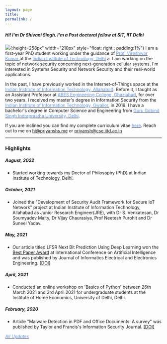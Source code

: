 ```yaml
---
layout: page
title:
permalink: /
---
```


<head>
	<!-- Place your kit's code here -->
	<script src="https://kit.fontawesome.com/d06797ceaa.js" crossorigin="anonymous"></script>
</head>

##### _Hi! I'm Dr Shivani Singh. I'm a Post doctoral fellow at SIT, IIT Delhi_

![](/assets/IMG_20230221_180801.jpg){:height=258px" width="210px" style="float: right ; padding:1%"}
I am a first-year PhD student working under the guidance of [<span style="color: #6495ED">Prof. Vireshwar Kumar </span>](https://www.cse.iitd.ac.in/~viresh/) at the [<span style="color: #6495ED">Indian Institute of Technology, Delhi</span>](https://www.iitd.ac.in/) a. I am working on the topic of network security concerning next-generation cellular systems. I'm interested in Systems Security and Network Security and their real-world applications. 

In the past, I have previously worked in the Internet-of-Things space at the [<span style="color: #6495ED">Indian Institute of Information Technology, Allahabad</span>](https://iiita.ac.in). Before it, I taught as an Assistant Professor at [<span style="color: #6495ED">ABES Engineering College, Ghaziabad</span>](https://www.abes.ac.in/), for over two years. I received my master's degree in Information Security from the [<span style="color: #6495ED">Indian Institute of Information Technology, Gwalior</span>](https://iiitm.ac.in), in 2019. I have a bachelor's degree in Computer Science and Engineering from [<span style="color: #6495ED">Guru Gobind Singh Indraprastha University, Delhi</span>](http://www.ipu.ac.in).

If you are inclined you can find my complete curriculum vitae [<span style="color: #6495ED ">here</span>](assets/files/PriyanshSingh.pdf).  Reach out to me on hi@priyanshs.me or priyansh@cse.iitd.ac.in

_________________

### Highlights

##### _August, 2022_
* Started working towards my Doctor of Philosophy (PhD) at Indian Institute of Technology, Delhi.

##### _October, 2021_

* Joined the "Development of Security Audit Framework for Secure IoT Network" project at Indian Institute of Information Technology, Allahabad as Junior Research Engineer(JRE), with Dr S. Venkatesan, Dr Soumyadev Maity, Dr Vijay Chaurasiya, Prof Neetesh Purohit and Dr Suneel Yadav.

##### _May, 2021_

* Our article titled LFSR Next Bit Prediction Using Deep Learning won the [Best Paper Award](https://drive.google.com/file/d/11aXbaWhr7aNMZJ3IezEbHXdI-GJ5j7Kp/view?usp=sharing) at International Conference on Artificial Intelligence and was published by Journal of Informatics Electrical and Electronics Engineering. [<span>[DOI]</span>](https://doi.org/10.54060/JIEEE/002.02.022)

##### _April, 2021_

* Conducted an online workshop on 'Basics of Python' between 26th March 2021 and 3rd April 2021 for undergraduate students at the Institute of Home Economics, University of Delhi, Delhi.

##### _February, 2020_

* Article "Malware Detection in PDF and Office Documents: A survey" was published by Taylor and Francis's Information Security Journal. [<span>[DOI]</span>](https://doi.org/10.1080/19393555.2020.1723747)

[<span style="color: #6495ED;">_All Updates_</span>](/updates)
